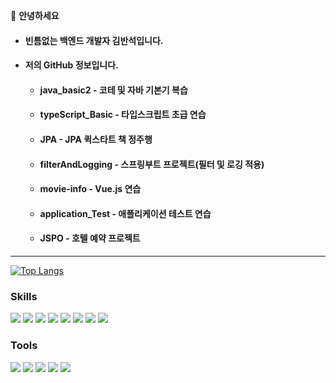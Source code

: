 👋 **안녕하세요**

* #### 빈틈없는 백엔드 개발자 **김반석**입니다.
* #### 저의 GitHub 정보입니다.
   * #### java_basic2 - 코테 및 자바 기본기 복습
   * #### typeScript_Basic - 타입스크립트 초급 연습
   * #### JPA - JPA 퀵스타트 책 정주행
   * #### filterAndLogging - 스프링부트 프로젝트(필터 및 로깅 적용)
   * #### movie-info - Vue.js 연습
   * #### application_Test - 애플리케이션 테스트 연습
   * #### JSPO - 호텔 예약 프로젝트
--- 
   
[![Top Langs](https://github-readme-stats.vercel.app/api/top-langs/?username=bani92&layout=compact)](https://github.com/bani92/github-readme-stats)
### Skills
<img src="https://img.shields.io/badge/java -007396?style=for-the-badge&logo=java&logoColor=white"> <img src="https://img.shields.io/badge/Spring%20Boot%20%20-6DB33F?style=for-the-badge&logo=Spring&logoColor=white"> <img src="https://img.shields.io/badge/java%20script-F7DF1E?style=for-the-badge&logo=javascript&logoColor=black"> <img src="https://img.shields.io/badge/html-E34F26?style=for-the-badge&logo=html5&logoColor=white">
 <img src="https://img.shields.io/badge/css-1572B6?style=for-the-badge&logo=css3&logoColor=white"> <img src="https://img.shields.io/badge/thymeleaf-6DB33F?style=for-the-badge&logo=thymeleaf&logoColor=white">
<img src="https://img.shields.io/badge/MyBatis%20%20-26689A?style=for-the-badge&logo=&logoColor=white"> <img src="https://img.shields.io/badge/MySQL%20%20-4479A1?style=for-the-badge&logo=MySQL&logoColor=white">

 ### Tools
 <img src="https://img.shields.io/badge/GitHub-181717?style=for-the-badge&logo=GitHub&logoColor=white"> <img src="https://img.shields.io/badge/Git-F05032?style=for-the-badge&logo=Git&logoColor=white"> <img src="https://img.shields.io/badge/MySQL%20Workbench%20%20-4479A1?style=for-the-badge&logo=MySQL&logoColor=white"> 
<img src="https://img.shields.io/badge/Visual%20Studio%20Code-007ACC?style=for-the-badge&logo=Visual%20Studio%20Code&logoColor=white"> <img src="https://img.shields.io/badge/IntelliJ%20IDEA-000000?style=for-the-badge&logo=IntelliJ%20IDEA&logoColor=white">

